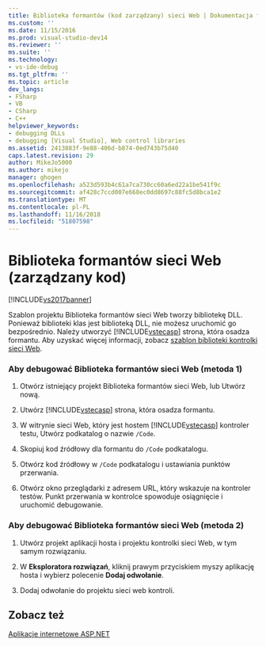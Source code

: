 ```yaml
---
title: Biblioteka formantów (kod zarządzany) sieci Web | Dokumentacja firmy Microsoft
ms.custom: ''
ms.date: 11/15/2016
ms.prod: visual-studio-dev14
ms.reviewer: ''
ms.suite: ''
ms.technology:
- vs-ide-debug
ms.tgt_pltfrm: ''
ms.topic: article
dev_langs:
- FSharp
- VB
- CSharp
- C++
helpviewer_keywords:
- debugging DLLs
- debugging [Visual Studio], Web control libraries
ms.assetid: 2413883f-9e88-406d-b874-0ed743b75d40
caps.latest.revision: 29
author: MikeJo5000
ms.author: mikejo
manager: ghogen
ms.openlocfilehash: a523d593b4c61a7ca730cc60a6ed22a1be541f9c
ms.sourcegitcommit: af428c7ccd007e668ec0dd8697c88fc5d8bca1e2
ms.translationtype: MT
ms.contentlocale: pl-PL
ms.lasthandoff: 11/16/2018
ms.locfileid: "51807598"
---
```

# <a name="web-control-library-managed-code"></a>Biblioteka formantów sieci Web (zarządzany kod)
[!INCLUDE[vs2017banner](../includes/vs2017banner.md)]

Szablon projektu Biblioteka formantów sieci Web tworzy bibliotekę DLL. Ponieważ biblioteki klas jest biblioteką DLL, nie możesz uruchomić go bezpośrednio. Należy utworzyć [!INCLUDE[vstecasp](../includes/vstecasp-md.md)] strona, która osadza formantu. Aby uzyskać więcej informacji, zobacz [szablon biblioteki kontrolki sieci Web](http://msdn.microsoft.com/en-us/00666b07-71d2-4ace-a13c-cc130a3ce372).  
  
### <a name="to-debug-a-web-control-library-method-1"></a>Aby debugować Biblioteka formantów sieci Web (metoda 1)  
  
1.  Otwórz istniejący projekt Biblioteka formantów sieci Web, lub Utwórz nową.  
  
2.  Utwórz [!INCLUDE[vstecasp](../includes/vstecasp-md.md)] strona, która osadza formantu.  
  
3.  W witrynie sieci Web, który jest hostem [!INCLUDE[vstecasp](../includes/vstecasp-md.md)] kontroler testu, Utwórz podkatalog o nazwie `/Code`.  
  
4.  Skopiuj kod źródłowy dla formantu do `/Code` podkatalogu.  
  
5.  Otwórz kod źródłowy w `/Code` podkatalogu i ustawiania punktów przerwania.  
  
6.  Otwórz okno przeglądarki z adresem URL, który wskazuje na kontroler testów. Punkt przerwania w kontrolce spowoduje osiągnięcie i uruchomić debugowanie.  
  
### <a name="to-debug-a-web-control-library-method-2"></a>Aby debugować Biblioteka formantów sieci Web (metoda 2)  
  
1.  Utwórz projekt aplikacji hosta i projektu kontrolki sieci Web, w tym samym rozwiązaniu.  
  
2.  W **Eksploratora rozwiązań**, kliknij prawym przyciskiem myszy aplikację hosta i wybierz polecenie **Dodaj odwołanie**.  
  
3.  Dodaj odwołanie do projektu sieci web kontroli.  
  
## <a name="see-also"></a>Zobacz też  
 [Aplikacje internetowe ASP.NET](../debugger/debugging-preparation-aspnet-web-applications.md)




